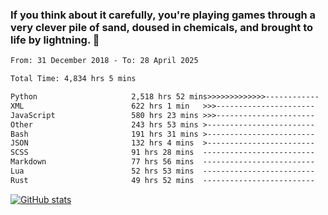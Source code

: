 ### If you think about it carefully, you're playing games through a very clever pile of sand, doused in chemicals, and brought to life by lightning.  👋


<!--START_SECTION:waka-->

```txt
From: 31 December 2018 - To: 28 April 2025

Total Time: 4,834 hrs 5 mins

Python                     2,518 hrs 52 mins>>>>>>>>>>>>>------------   52.11 %
XML                        622 hrs 1 min   >>>----------------------   12.87 %
JavaScript                 580 hrs 23 mins >>>----------------------   12.01 %
Other                      243 hrs 53 mins >------------------------   05.05 %
Bash                       191 hrs 31 mins >------------------------   03.96 %
JSON                       132 hrs 4 mins  >------------------------   02.73 %
SCSS                       91 hrs 28 mins  -------------------------   01.89 %
Markdown                   77 hrs 56 mins  -------------------------   01.61 %
Lua                        52 hrs 53 mins  -------------------------   01.09 %
Rust                       49 hrs 52 mins  -------------------------   01.03 %
```

<!--END_SECTION:waka-->

[![GitHub stats](https://github-readme-stats.vercel.app/api?username=XenophonLXH&show_icons=true&theme=dark)](https://github.com/anuraghazra/github-readme-stats)
